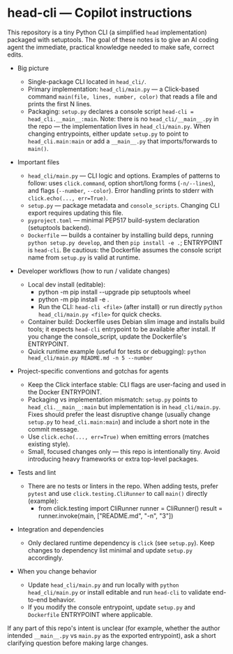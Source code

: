 <!-- .github/copilot-instructions.md: guidance for AI coding agents working on this repo -->
# head-cli — Copilot instructions

This repository is a tiny Python CLI (a simplified `head` implementation) packaged with setuptools. The goal of these notes is to give an AI coding agent the immediate, practical knowledge needed to make safe, correct edits.

- Big picture
  - Single-package CLI located in `head_cli/`.
  - Primary implementation: `head_cli/main.py` — a Click-based command `main(file, lines, number, color)` that reads a file and prints the first N lines.
  - Packaging: `setup.py` declares a console script `head-cli = head_cli.__main__:main`. Note: there is no `head_cli/__main__.py` in the repo — the implementation lives in `head_cli/main.py`. When changing entrypoints, either update `setup.py` to point to `head_cli.main:main` or add a `__main__.py` that imports/forwards to `main()`.

- Important files
  - `head_cli/main.py` — CLI logic and options. Examples of patterns to follow: uses `click.command`, option short/long forms (`-n/--lines`), and flags (`--number`, `--color`). Error handling prints to stderr with `click.echo(..., err=True)`.
  - `setup.py` — package metadata and `console_scripts`. Changing CLI export requires updating this file.
  - `pyproject.toml` — minimal PEP517 build-system declaration (setuptools backend).
  - `Dockerfile` — builds a container by installing build deps, running `python setup.py develop`, and then `pip install -e .`; ENTRYPOINT is `head-cli`. Be cautious: the Dockerfile assumes the console script name from `setup.py` is valid at runtime.

- Developer workflows (how to run / validate changes)
  - Local dev install (editable):
    - python -m pip install --upgrade pip setuptools wheel
    - python -m pip install -e .
    - Run the CLI: `head-cli <file>` (after install) or run directly `python head_cli/main.py <file>` for quick checks.
  - Container build: Dockerfile uses Debian slim image and installs build tools; it expects `head-cli` entrypoint to be available after install. If you change the console_script, update the Dockerfile's ENTRYPOINT.
  - Quick runtime example (useful for tests or debugging): `python head_cli/main.py README.md -n 5 --number`

- Project-specific conventions and gotchas for agents
  - Keep the Click interface stable: CLI flags are user-facing and used in the Docker ENTRYPOINT.
  - Packaging vs implementation mismatch: `setup.py` points to `head_cli.__main__:main` but implementation is in `head_cli/main.py`. Fixes should prefer the least disruptive change (usually change `setup.py` to `head_cli.main:main`) and include a short note in the commit message.
  - Use `click.echo(..., err=True)` when emitting errors (matches existing style).
  - Small, focused changes only — this repo is intentionally tiny. Avoid introducing heavy frameworks or extra top-level packages.

- Tests and lint
  - There are no tests or linters in the repo. When adding tests, prefer `pytest` and use `click.testing.CliRunner` to call `main()` directly (example):
    - from click.testing import CliRunner
      runner = CliRunner()
      result = runner.invoke(main, ["README.md", "-n", "3"])

- Integration and dependencies
  - Only declared runtime dependency is `click` (see `setup.py`). Keep changes to dependency list minimal and update `setup.py` accordingly.

- When you change behavior
  - Update `head_cli/main.py` and run locally with `python head_cli/main.py` or install editable and run `head-cli` to validate end-to-end behavior.
  - If you modify the console entrypoint, update `setup.py` and `Dockerfile` ENTRYPOINT where applicable.

If any part of this repo's intent is unclear (for example, whether the author intended `__main__.py` vs `main.py` as the exported entrypoint), ask a short clarifying question before making large changes.
